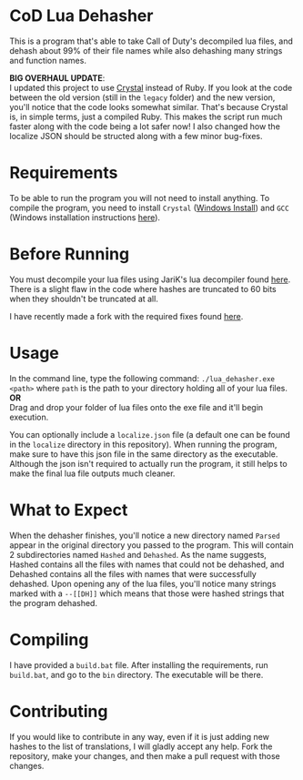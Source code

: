 # CoD Lua Dehasher
This is a program that's able to take Call of Duty's decompiled lua files, and dehash about 99% of their file names while also dehashing many strings and function names.

**BIG OVERHAUL UPDATE**:<br>
I updated this project to use [Crystal](https://crystal-lang.org) instead of Ruby. If you look at the code between the old version (still in the `legacy` folder) and the new version, you'll notice that the code looks somewhat similar. That's because Crystal is, in simple terms, just a compiled Ruby. This makes the script run much faster along with the code being a lot safer now! I also changed how the localize JSON should be structed along with a few minor bug-fixes.

# Requirements
To be able to run the program you will not need to install anything. To compile the program, you need to install `Crystal` ([Windows Install](https://crystal-lang.org/install/on_windows/)) and `GCC` (Windows installation instructions [here](https://www.msys2.org)).

# Before Running
You must decompile your lua files using JariK's lua decompiler found [here](https://github.com/JariKCoding/CoDLuaDecompiler). There is a slight flaw in the code where hashes are truncated to 60 bits when they shouldn't be truncated at all.

I have recently made a fork with the required fixes found [here](https://github.com/Nico-Posada/CoDLuaDecompiler).

# Usage
In the command line, type the following command:
`./lua_dehasher.exe <path>`
where `path` is the path to your directory holding all of your lua files.
<br>**OR**<br>
Drag and drop your folder of lua files onto the exe file and it'll begin execution.

You can optionally include a `localize.json` file (a default one can be found in the `localize` directory in this repository). When running the program, make sure to have this json file in the same directory as the executable. Although the json isn't required to actually run the program, it still helps to make the final lua file outputs much cleaner.

# What to Expect
When the dehasher finishes, you'll notice a new directory named `Parsed` appear in the original directory you passed to the program. This will contain 2 subdirectories named `Hashed` and `Dehashed`. As the name suggests, Hashed contains all the files with names that could not be dehashed, and Dehashed contains all the files with names that were successfully dehashed. Upon opening any of the lua files, you'll notice many strings marked with a `--[[DH]]` which means that those were hashed strings that the program dehashed.

# Compiling
I have provided a `build.bat` file. After installing the requirements, run `build.bat`, and go to the `bin` directory. The executable will be there.

# Contributing
If you would like to contribute in any way, even if it is just adding new hashes to the list of translations, I will gladly accept any help. Fork the repository, make your changes, and then make a pull request with those changes. 
